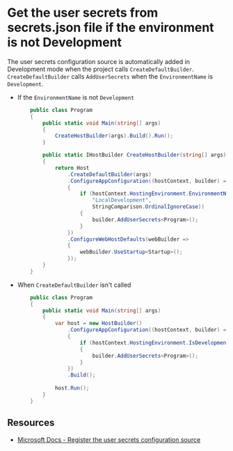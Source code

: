 # Get the user secrets from secrets.json file if the environment is not Development

The user secrets configuration source is automatically added in Development mode when the project calls `CreateDefaultBuilder`. `CreateDefaultBuilder` calls `AddUserSecrets` when the `EnvironmentName` is `Development`.

- If the `EnvironmentName` is not `Development`

    ```csharp
        public class Program
        {
            public static void Main(string[] args)
            {
                CreateHostBuilder(args).Build().Run();
            }

            public static IHostBuilder CreateHostBuilder(string[] args)
            {
                return Host
                    .CreateDefaultBuilder(args)
                    .ConfigureAppConfiguration((hostContext, builder) =>
                    {
                        if (hostContext.HostingEnvironment.EnvironmentName.Equals(
                            "LocalDevelopment", 
                            StringComparison.OrdinalIgnoreCase))
                        {
                            builder.AddUserSecrets<Program>();
                        }
                    })
                    .ConfigureWebHostDefaults(webBuilder =>
                    {
                        webBuilder.UseStartup<Startup>();
                    });
            }
        }
    ```

- When `CreateDefaultBuilder` isn't called

    ```csharp
        public class Program
        {
            public static void Main(string[] args)
            {
                var host = new HostBuilder()
                    .ConfigureAppConfiguration((hostContext, builder) =>
                    {
                        if (hostContext.HostingEnvironment.IsDevelopment())
                        {
                            builder.AddUserSecrets<Program>();
                        }
                    })
                    .Build();
                
                host.Run();
            }
        }
    ```

## Resources

- [Microsoft Docs - Register the user secrets configuration source](https://docs.microsoft.com/en-us/aspnet/core/security/app-secrets?view=aspnetcore-5.0&tabs=windows#register-the-user-secrets-configuration-source)

